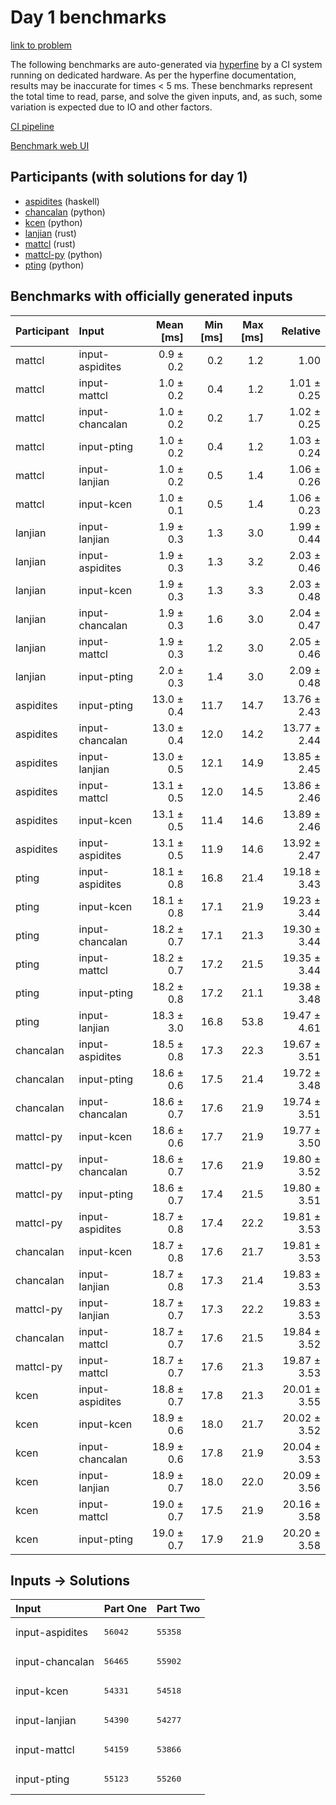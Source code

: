 # Day 1 benchmarks

[link to problem](https://adventofcode.com/2023/day/1)

The following benchmarks are auto-generated via
[hyperfine](https://github.com/sharkdp/hyperfine) by a CI system running on
dedicated hardware. As per the hyperfine documentation, results may be
inaccurate for times < 5 ms. These benchmarks represent the total time to read,
parse, and solve the given inputs, and, as such, some variation is expected due
to IO and other factors.

[CI pipeline](http://ci.papercode.net:8080/teams/main/pipelines/aoc2023)

[Benchmark web UI](https://aoc.ancalagon.black)


## Participants (with solutions for day 1)

- [aspidites](https://github.com/aspidites/aoc2023) (haskell)
- [chancalan](https://github.com/chancalan/aoc2023) (python)
- [kcen](https://github.com/kcen/aoc2023) (python)
- [lanjian](https://github.com/lanjian/aoc-2023) (rust)
- [mattcl](https://github.com/mattcl/aoc2023) (rust)
- [mattcl-py](https://github.com/mattcl/aoc2023-py) (python)
- [pting](https://github.com/pting/aoc2023) (python)


## Benchmarks with officially generated inputs

| Participant | Input | Mean [ms] | Min [ms] | Max [ms] | Relative |
|:---|:---|---:|---:|---:|---:|
| mattcl | input-aspidites | 0.9 ± 0.2 | 0.2 | 1.2 | 1.00 |
| mattcl | input-mattcl | 1.0 ± 0.2 | 0.4 | 1.2 | 1.01 ± 0.25 |
| mattcl | input-chancalan | 1.0 ± 0.2 | 0.2 | 1.7 | 1.02 ± 0.25 |
| mattcl | input-pting | 1.0 ± 0.2 | 0.4 | 1.2 | 1.03 ± 0.24 |
| mattcl | input-lanjian | 1.0 ± 0.2 | 0.5 | 1.4 | 1.06 ± 0.26 |
| mattcl | input-kcen | 1.0 ± 0.1 | 0.5 | 1.4 | 1.06 ± 0.23 |
| lanjian | input-lanjian | 1.9 ± 0.3 | 1.3 | 3.0 | 1.99 ± 0.44 |
| lanjian | input-aspidites | 1.9 ± 0.3 | 1.3 | 3.2 | 2.03 ± 0.46 |
| lanjian | input-kcen | 1.9 ± 0.3 | 1.3 | 3.3 | 2.03 ± 0.48 |
| lanjian | input-chancalan | 1.9 ± 0.3 | 1.6 | 3.0 | 2.04 ± 0.47 |
| lanjian | input-mattcl | 1.9 ± 0.3 | 1.2 | 3.0 | 2.05 ± 0.46 |
| lanjian | input-pting | 2.0 ± 0.3 | 1.4 | 3.0 | 2.09 ± 0.48 |
| aspidites | input-pting | 13.0 ± 0.4 | 11.7 | 14.7 | 13.76 ± 2.43 |
| aspidites | input-chancalan | 13.0 ± 0.4 | 12.0 | 14.2 | 13.77 ± 2.44 |
| aspidites | input-lanjian | 13.0 ± 0.5 | 12.1 | 14.9 | 13.85 ± 2.45 |
| aspidites | input-mattcl | 13.1 ± 0.5 | 12.0 | 14.5 | 13.86 ± 2.46 |
| aspidites | input-kcen | 13.1 ± 0.5 | 11.4 | 14.6 | 13.89 ± 2.46 |
| aspidites | input-aspidites | 13.1 ± 0.5 | 11.9 | 14.6 | 13.92 ± 2.47 |
| pting | input-aspidites | 18.1 ± 0.8 | 16.8 | 21.4 | 19.18 ± 3.43 |
| pting | input-kcen | 18.1 ± 0.8 | 17.1 | 21.9 | 19.23 ± 3.44 |
| pting | input-chancalan | 18.2 ± 0.7 | 17.1 | 21.3 | 19.30 ± 3.44 |
| pting | input-mattcl | 18.2 ± 0.7 | 17.2 | 21.5 | 19.35 ± 3.44 |
| pting | input-pting | 18.2 ± 0.8 | 17.2 | 21.1 | 19.38 ± 3.48 |
| pting | input-lanjian | 18.3 ± 3.0 | 16.8 | 53.8 | 19.47 ± 4.61 |
| chancalan | input-aspidites | 18.5 ± 0.8 | 17.3 | 22.3 | 19.67 ± 3.51 |
| chancalan | input-pting | 18.6 ± 0.6 | 17.5 | 21.4 | 19.72 ± 3.48 |
| chancalan | input-chancalan | 18.6 ± 0.7 | 17.6 | 21.9 | 19.74 ± 3.51 |
| mattcl-py | input-kcen | 18.6 ± 0.6 | 17.7 | 21.9 | 19.77 ± 3.50 |
| mattcl-py | input-chancalan | 18.6 ± 0.7 | 17.6 | 21.9 | 19.80 ± 3.52 |
| mattcl-py | input-pting | 18.6 ± 0.7 | 17.4 | 21.5 | 19.80 ± 3.51 |
| mattcl-py | input-aspidites | 18.7 ± 0.8 | 17.4 | 22.2 | 19.81 ± 3.53 |
| chancalan | input-kcen | 18.7 ± 0.8 | 17.6 | 21.7 | 19.81 ± 3.53 |
| chancalan | input-lanjian | 18.7 ± 0.8 | 17.3 | 21.4 | 19.83 ± 3.53 |
| mattcl-py | input-lanjian | 18.7 ± 0.7 | 17.3 | 22.2 | 19.83 ± 3.53 |
| chancalan | input-mattcl | 18.7 ± 0.7 | 17.6 | 21.5 | 19.84 ± 3.52 |
| mattcl-py | input-mattcl | 18.7 ± 0.7 | 17.6 | 21.3 | 19.87 ± 3.53 |
| kcen | input-aspidites | 18.8 ± 0.7 | 17.8 | 21.3 | 20.01 ± 3.55 |
| kcen | input-kcen | 18.9 ± 0.6 | 18.0 | 21.7 | 20.02 ± 3.52 |
| kcen | input-chancalan | 18.9 ± 0.6 | 17.8 | 21.9 | 20.04 ± 3.53 |
| kcen | input-lanjian | 18.9 ± 0.7 | 18.0 | 22.0 | 20.09 ± 3.56 |
| kcen | input-mattcl | 19.0 ± 0.7 | 17.5 | 21.9 | 20.16 ± 3.58 |
| kcen | input-pting | 19.0 ± 0.7 | 17.9 | 21.9 | 20.20 ± 3.58 |


## Inputs -> Solutions

| Input | Part One | Part Two |
|:---|:---|:---|
|input-aspidites|<pre>56042</pre>|<pre>55358</pre>|
|input-chancalan|<pre>56465</pre>|<pre>55902</pre>|
|input-kcen|<pre>54331</pre>|<pre>54518</pre>|
|input-lanjian|<pre>54390</pre>|<pre>54277</pre>|
|input-mattcl|<pre>54159</pre>|<pre>53866</pre>|
|input-pting|<pre>55123</pre>|<pre>55260</pre>|